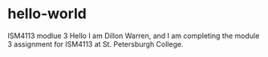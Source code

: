 # hello-world
ISM4113 modlue 3
Hello
I am Dillon Warren, and I am completing the module 3 assignment for ISM4113 at St. Petersburgh College.
